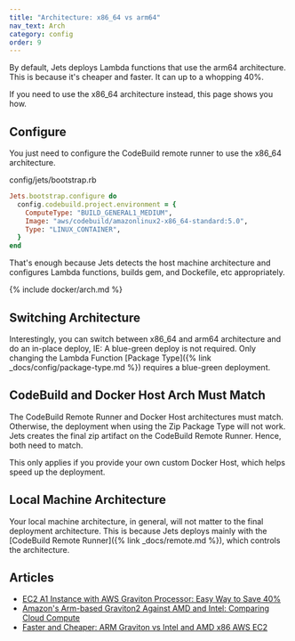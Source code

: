 ```yaml
---
title: "Architecture: x86_64 vs arm64"
nav_text: Arch
category: config
order: 9
---
```


By default, Jets deploys Lambda functions that use the arm64 architecture. This is because it's cheaper and faster. It can up to a whopping 40%.

If you need to use the x86_64 architecture instead, this page shows you how.

## Configure

You just need to configure the CodeBuild remote runner to use the x86_64 architecture.

config/jets/bootstrap.rb

```ruby
Jets.bootstrap.configure do
  config.codebuild.project.environment = {
    ComputeType: "BUILD_GENERAL1_MEDIUM",
    Image: "aws/codebuild/amazonlinux2-x86_64-standard:5.0",
    Type: "LINUX_CONTAINER",
  }
end
```

That's enough because Jets detects the host machine architecture and configures Lambda functions, builds gem, and Dockefile, etc appropriately.

{% include docker/arch.md %}

## Switching Architecture

Interestingly, you can switch between x86_64 and arm64 architecture and do an in-place deploy, IE: A blue-green deploy is not required. Only changing the Lambda Function [Package Type]({% link _docs/config/package-type.md %}) requires a blue-green deployment.

## CodeBuild and Docker Host Arch Must Match

The CodeBuild Remote Runner and Docker Host architectures must match. Otherwise, the deployment when using the Zip Package Type will not work. Jets creates the final zip artifact on the CodeBuild Remote Runner. Hence, both need to match.

This only applies if you provide your own custom Docker Host, which helps speed up the deployment.

## Local Machine Architecture

Your local machine architecture, in general, will not matter to the final deployment architecture. This is because Jets deploys mainly with the [CodeBuild Remote Runner]({% link _docs/remote.md %}), which controls the architecture.

## Articles

* [EC2 A1 Instance with AWS Graviton Processor: Easy Way to Save 40%](https://blog.boltops.com/2018/12/16/ec2-a1-instance-with-aws-homegrown-arm-processor-easy-way-to-save-40/)
* [Amazon's Arm-based Graviton2 Against AMD and Intel: Comparing Cloud Compute](https://www.anandtech.com/show/15578/cloud-clash-amazon-graviton2-arm-against-intel-and-amd/9)
* [Faster and Cheaper: ARM Graviton vs Intel and AMD x86 AWS EC2](https://www.bolddata.org/blog/faster-and-cheaper-arm-graviton-vs-intel-and-amd-x86-aws-ec2)
